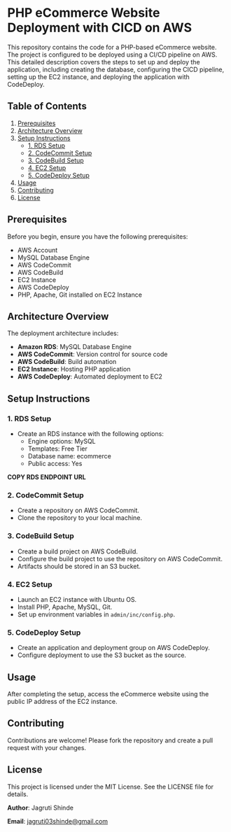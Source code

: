 # PHP eCommerce Website Deployment with CICD on AWS

This repository contains the code for a PHP-based eCommerce website. The project is configured to be deployed using a CI/CD pipeline on AWS. This detailed description covers the steps to set up and deploy the application, including creating the database, configuring the CICD pipeline, setting up the EC2 instance, and deploying the application with CodeDeploy.

## Table of Contents
1. [Prerequisites](#prerequisites)
2. [Architecture Overview](#architecture-overview)
3. [Setup Instructions](#setup-instructions)
   - [1. RDS Setup](#1-rds-setup)
   - [2. CodeCommit Setup](#2-codecommit-setup)
   - [3. CodeBuild Setup](#3-codebuild-setup)
   - [4. EC2 Setup](#4-ec2-setup)
   - [5. CodeDeploy Setup](#5-codedeploy-setup)
4. [Usage](#usage)
5. [Contributing](#contributing)
6. [License](#license)

## Prerequisites

Before you begin, ensure you have the following prerequisites:

- AWS Account
- MySQL Database Engine
- AWS CodeCommit
- AWS CodeBuild
- EC2 Instance
- AWS CodeDeploy
- PHP, Apache, Git installed on EC2 Instance

## Architecture Overview

The deployment architecture includes:

- **Amazon RDS**: MySQL Database Engine
- **AWS CodeCommit**: Version control for source code
- **AWS CodeBuild**: Build automation
- **EC2 Instance**: Hosting PHP application
- **AWS CodeDeploy**: Automated deployment to EC2

## Setup Instructions

### 1. RDS Setup

- Create an RDS instance with the following options:
  - Engine options: MySQL
  - Templates: Free Tier
  - Database name: ecommerce
  - Public access: Yes

**COPY RDS ENDPOINT URL**

### 2. CodeCommit Setup

- Create a repository on AWS CodeCommit.
- Clone the repository to your local machine.

### 3. CodeBuild Setup

- Create a build project on AWS CodeBuild.
- Configure the build project to use the repository on AWS CodeCommit.
- Artifacts should be stored in an S3 bucket.

### 4. EC2 Setup

- Launch an EC2 instance with Ubuntu OS.
- Install PHP, Apache, MySQL, Git.
- Set up environment variables in `admin/inc/config.php`.

### 5. CodeDeploy Setup

- Create an application and deployment group on AWS CodeDeploy.
- Configure deployment to use the S3 bucket as the source.

## Usage

After completing the setup, access the eCommerce website using the public IP address of the EC2 instance.

## Contributing

Contributions are welcome! Please fork the repository and create a pull request with your changes.

## License

This project is licensed under the MIT License. See the LICENSE file for details.

**Author**: Jagruti Shinde

**Email**: jagruti03shinde@gmail.com
